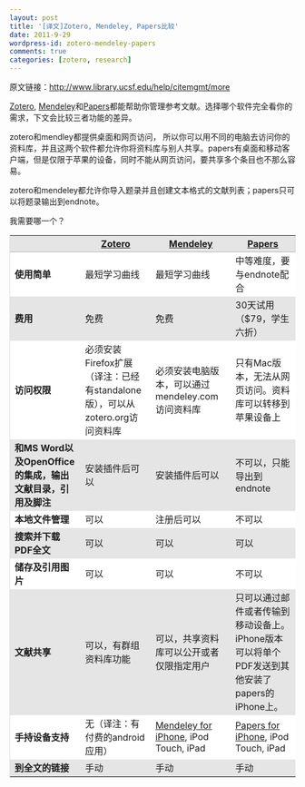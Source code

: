 ```yaml
---
layout: post
title: '[译文]Zotero, Mendeley, Papers比较'
date: 2011-9-29
wordpress-id: zotero-mendeley-papers
comments: true
categories: [zotero, research]
---
```

原文链接：http://www.library.ucsf.edu/help/citemgmt/more

<a href="http://www.zotero.org/">Zotero</a>, <a href="http://www.mendeley.com/">Mendeley</a>和<a href="http://www.mekentosj.com/papers/">Papers</a>都能帮助你管理参考文献。选择哪个软件完全看你的需求，下文会比较三者功能的差异。

zotero和mendley都提供桌面和网页访问， 所以你可以用不同的电脑去访问你的资料库，并且这两个软件都允许你将资料库与别人共享。papers有桌面和移动客户端，但是仅限于苹果的设备，同时不能从网页访问，要共享多个条目也不那么容易。

zotero和mendeley都允许你导入题录并且创建文本格式的文献列表；papers只可以将题录输出到endnote。

<!--more-->
我需要哪一个？
<table style="border-bottom: 1px solid #ddd; border-left: 1px solid #ddd; border-spacing: 0;">
<thead style="border-top: #b3b3b3 solid 1px; border-bottom: #b3b3b3 solid 1px; background-color: #e5e5e5; border-right: #ccc solid 1px; padding: 5px 15px;">
<tr>
<th></th>
<th><a href="http://www.zotero.org/">Zotero</a></th>
<th><a href="http://www.mendeley.com/">Mendeley</a></th>
<th><a href="http://www.mekentosj.com/papers/">Papers</a></th>
</tr>
</thead>
<tbody>
<tr style="background-color: #fff;">
<td><strong>使用简单</strong></td>
<td>最短学习曲线</td>
<td>最短学习曲线</td>
<td>中等难度，要与endnote配合</td>
</tr>
<tr style="background-color: #e5e5e5;">
<td><strong>费用</strong></td>
<td>免费</td>
<td>免费</td>
<td>30天试用（$79，学生六折）</td>
</tr>
<tr style="background-color: #fff;">
<td><strong>访问权限</strong></td>
<td>必须安装Firefox扩展（译注：已经有standalone版），可以从zotero.org访问资料库</td>
<td>必须安装电脑版本，可以通过mendeley.com访问资料库</td>
<td>只有Mac版本，无法从网页访问。资料库可以转移到苹果设备上</td>
</tr>
<tr style="background-color: #e5e5e5;">
<td><strong>和MS Word以及OpenOffice的集成，输出文献目录，引用及脚注
</strong></td>
<td>安装插件后可以</td>
<td>安装插件后可以</td>
<td>不可以，只能导出到endnote</td>
</tr>
<tr style="background-color: #fff;">
<td><strong>本地文件管理</strong></td>
<td>可以</td>
<td>注册后可以</td>
<td>不可以</td>
</tr>
<tr style="background-color: #e5e5e5;">
<td><strong>搜索并下载PDF全文</strong></td>
<td>可以</td>
<td>可以</td>
<td>可以</td>
</tr>
<tr style="background-color: #fff;">
<td><strong>储存及引用图片</strong></td>
<td>可以</td>
<td>可以</td>
<td>不可以</td>
</tr>
<tr style="background-color: #e5e5e5;">
<td><strong>文献共享</strong></td>
<td>可以，有群组资料库功能</td>
<td>可以，共享资料库可以公开或者仅限指定用户</td>
<td>只可以通过邮件或者传输到移动设备上。iPhone版本可以将单个PDF发送到其他安装了papers的iPhone上。</td>
</tr>
<tr style="background-color: #fff;">
<td><strong>手持设备支持</strong></td>
<td>无（译注：有付费的android应用）</td>
<td><a href="http://itunes.apple.com/gb/app/mendeley-reference-manager/id380669300?mt=8">Mendeley for iPhone</a>, iPod Touch, iPad</td>
<td><a href="http://www.mekentosj.com/papers/iphone/">Papers for iPhone</a>, iPod Touch, iPad</td>
</tr>
<tr style="background-color: #e5e5e5;">
<td><strong>到全文的链接</strong></td>
<td>手动</td>
<td>手动</td>
<td>手动</td>
</tr>
</tbody>
</table>
&nbsp;

